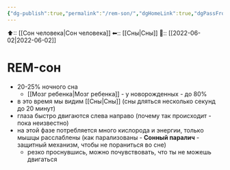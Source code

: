 ```yaml
---
{"dg-publish":true,"permalink":"/rem-son/","dgHomeLink":true,"dgPassFrontmatter":false}
---
```



⬆:: [[Сон человека|Сон человека]]
⬅:: [[Сны|Сны]]
📅:: [[2022-06-02|2022-06-02]]

# REM-сон
- 20-25% ночного сна
	- [[Мозг ребенка|Мозг ребенка]] - у новорожденных - до 80%
- в это время мы видим [[Сны|Сны]] (сны дляться несколько секунд до 20 минут)
- глаза быстро двигаются слева направо (почему так происходит - пока неизвестно)
- на этой фазе потребляется много кислорода и энергии, только мышцы расслаблены (как парализованы - **Сонный паралич** - защитный механизм, чтобы не пораниться во сне)
	- резко проснувшись, можно почувствовать, что ты не можешь двигаться